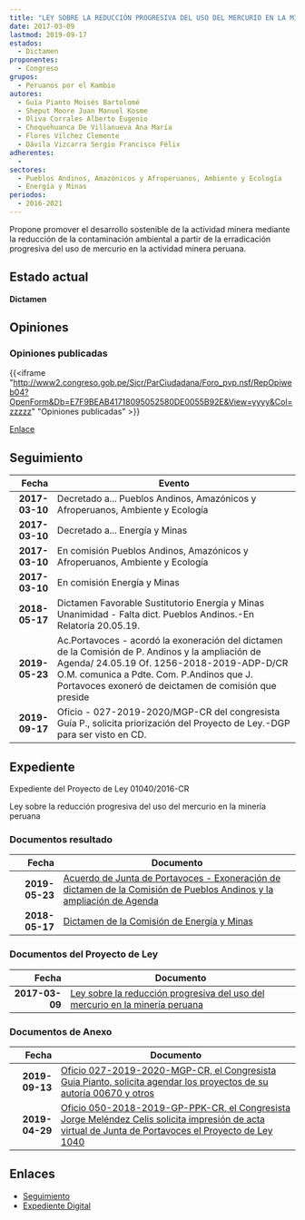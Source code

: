 ```yaml
---
title: "LEY SOBRE LA REDUCCIÓN PROGRESIVA DEL USO DEL MERCURIO EN LA MINERÍA PERUANA"
date: 2017-03-09
lastmod: 2019-09-17
estados: 
  - Dictamen
proponentes: 
  - Congreso
grupos: 
  - Peruanos por el Kambio
autores: 
  - Guía Pianto Moisés Bartolomé
  - Sheput Moore Juan Manuel Kosme
  - Oliva Corrales Alberto Eugenio
  - Choquehuanca De Villanueva Ana María
  - Flores Vílchez Clemente
  - Dávila Vizcarra Sergio Francisco Félix
adherentes: 
  - 
sectores: 
  - Pueblos Andinos, Amazónicos y Afroperuanos, Ambiente y Ecología
  - Energía y Minas
periodos: 
  - 2016-2021
---
```


Propone promover el desarrollo sostenible de la actividad minera mediante la reducción de la contaminación ambiental a partir de la erradicación progresiva del uso de mercurio en la actividad minera peruana.


## Estado actual

**Dictamen**

## Opiniones

### Opiniones publicadas

{{<iframe "http://www2.congreso.gob.pe/Sicr/ParCiudadana/Foro_pvp.nsf/RepOpiweb04?OpenForm&Db=E7F9BEAB41718095052580DE0055B92E&View=yyyy&Col=zzzzz" "Opiniones publicadas" >}}

[Enlace](http://www2.congreso.gob.pe/Sicr/ParCiudadana/Foro_pvp.nsf/RepOpiweb04?OpenForm&Db=E7F9BEAB41718095052580DE0055B92E&View=yyyy&Col=zzzzz)

## Seguimiento

| Fecha | Evento |
|------:|--------|
| **2017-03-10** | Decretado a... Pueblos Andinos, Amazónicos y Afroperuanos, Ambiente y Ecología|
| **2017-03-10** | Decretado a... Energía y Minas|
| **2017-03-10** | En comisión Pueblos Andinos, Amazónicos y Afroperuanos, Ambiente y Ecología|
| **2017-03-10** | En comisión Energía y Minas|
| **2018-05-17** | Dictamen Favorable Sustitutorio Energía y Minas Unanimidad - Falta dict. Pueblos Andinos.-En Relatoría 20.05.19.|
| **2019-05-23** | Ac.Portavoces - acordó la exoneración del dictamen de la Comisión de P. Andinos y la ampliación de Agenda/ 24.05.19 Of. 1256-2018-2019-ADP-D/CR O.M. comunica a Pdte. Com. P.Andinos que J. Portavoces exoneró de deictamen de comisión que preside|
| **2019-09-17** | Oficio - 027-2019-2020/MGP-CR del congresista Guía P., solicita priorización del Proyecto de Ley.-DGP para ser visto en CD.|


## Expediente

Expediente del Proyecto de Ley 01040/2016-CR

Ley sobre la reducción progresiva del uso del mercurio en la minería peruana


### Documentos resultado

| Fecha | Documento |
|------:|--------|
| **2019-05-23** | [Acuerdo de Junta de Portavoces - Exoneración de dictamen de la Comisión de Pueblos Andinos y la ampliación de Agenda](http://www.leyes.congreso.gob.pe/Documentos/2016_2021/Acuerdos/Junta_Portavoces/AJP0104020190523.pdf) |
| **2018-05-17** | [Dictamen de la Comisión de Energía y Minas](http://www.leyes.congreso.gob.pe/Documentos/2016_2021/Dictamenes/Proyectos_de_Ley/01040DC11MAY20180517.PDF) |

### Documentos del Proyecto de Ley

| Fecha | Documento |
|------:|--------|
| **2017-03-09** | [Ley sobre la reducción progresiva del uso del mercurio en la minería peruana](http://www.leyes.congreso.gob.pe/Documentos/2016_2021/Proyectos_de_Ley_y_de_Resoluciones_Legislativas/PL0104020170309.PDF) |

### Documentos de Anexo

| Fecha | Documento |
|------:|--------|
| **2019-09-13** | [Oficio 027-2019-2020-MGP-CR, el Congresista Guia Pianto, solicita agendar los proyectos de su autoría 00670 y otros](http://www.leyes.congreso.gob.pe/Documentos/2016_2021/Oficios/Congresistas/OFICIO-027-2019-2020-MGP-CR.pdf) |
| **2019-04-29** | [Oficio 050-2018-2019-GP-PPK-CR, el Congresista Jorge Meléndez Celis solicita impresión de acta virtual de Junta de Portavoces el Proyecto de Ley 1040](http://www.leyes.congreso.gob.pe/Documentos/2016_2021/Oficios/Grupos_Parlamentarios/OFICIO-050-2018-2019-GP-PPK-CR.pdf) |

## Enlaces 

- [Seguimiento](http://www2.congreso.gob.pe/Sicr/TraDocEstProc/CLProLey2016.nsf/f7fff46988ca05b1052578e100829cc7/401b2dbc7714656c052580de005b7237?OpenDocument)
- [Expediente Digital](http://www2.congreso.gob.pehttp://www2.congreso.gob.pe/Sicr/TraDocEstProc/CLProLey2016.nsf/f7fff46988ca05b1052578e100829cc7/401b2dbc7714656c052580de005b7237?OpenDocument&Click=05257FB7005EB655.eb71d0cf91d8294e05256cdf006b5706/$Body/0.1C6C)
